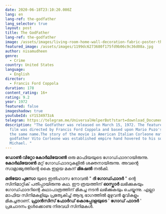 ```yaml
---
date: 2020-06-18T23:10:20.000Z
lang: en
lang-ref: the-godfather
lang_selector: true
layout: post
title: The GodFather
lang-ref: the-godfather
image: /assets/images/living-room-home-wall-decoration-fabric-poster-the-godfather-movies-vito-corleone.jpg_q50.jpg
featured_image: /assets/images/1199dc6273680f175fd9b06c9c36d08a.jpg
author: nisamudheen
genre:
  - Crime
country: United States
language:
  - English
director:
  - Francis Ford Coppola
duration: 178
content_rating: 16+
rating: 9.2
year: 1972
featured: false
imageshadow: true
youtubeId: sY1S34973zA
telegram: https://telegram.me/UniversalHelperBot?start=download_Document_467
description: "The Godfather was released on March 15, 1972. The feature-length
  film was directed by Francis Ford Coppola and based upon Mario Puzo's novel of
  the same name.The story of the movie is American Italian Corleone mafia.The
  godfather Vito Corleone was established empire hand hovered to his son
  Michael. "
---
```

 **ഡോൺ വിറ്റോ കോർലിയോൺ**  ഒരു മാഫിയയുടെ ഗോഡ്ഫാദറായിരുന്നു.  **കോർലിയോൺ**  മറ്റ് ഗോഡ്ഫാദറുകളിൽ ശക്തനായിരുന്നു. അവന്റെ സാമ്രാജ്യത്തിന്റെ കൈ ഇളയ മകന്  **മിഷേൽ**  നൽകി.

 **മരിയോ പുസോ**  യുടെ ഇതിഹാസ നോവൽ " **ദി ഗോഡ്ഫാദർ** " ന്റെ സിനിമാറ്റിക് പതിപ്പായിരുന്നു കഥ. ഈ ത്രയത്തിന്  **ഓസ്കാർ**  ലഭിക്കുകയും ഗോഡ്ഫാദറിന്റെ കഥാപാത്രത്തിന് മികച്ച നടൻ ലഭിക്കുകയും ചെയ്യുന്നു. എല്ലാ മാഫിയ സിനിമകളിലും പ്രത്യേകിച്ച് ആദ്യ ഭാഗത്തിൽ മുഴുവൻ മൂവികളും മികച്ചതാണ്.  **ഫ്രാൻസിസ് ഫോർഡ് കൊപ്പോളയുടെ**  ' **ഗോഡ് ഫാദർ** ' പ്രചോദനം ഉൾക്കൊണ്ട നിരവധി സിനിമകൾ.